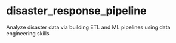 # disaster_response_pipeline
Analyze disaster data via building ETL and ML pipelines using data engineering skills
